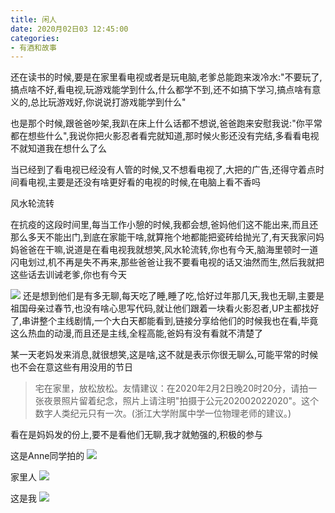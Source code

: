 ```yaml
---
title: 闲人
date: 2020月02日03 12:45:00
categories: 
- 有酒和故事
---
```

还在读书的时候,要是在家里看电视或者是玩电脑,老爹总能跑来泼冷水:"不要玩了,搞点啥不好,看电视,玩游戏能学到什么,什么都学不到,还不如搞下学习,搞点啥有意义的,总比玩游戏好,你说说打游戏能学到什么"

也是那个时候,跟爸爸吵架,我趴在床上什么话都不想说,爸爸跑来安慰我说:"你平常都在想些什么",我说你把火影忍者看完就知道,那时候火影还没有完结,多看看电视不就知道我在想什么了么

当已经到了看电视已经没有人管的时候,又不想看电视了,大把的广告,还得守着点时间看电视,主要是还没有啥更好看的电视的时候,在电脑上看不香吗

风水轮流转

在抗疫的这段时间里,每当工作小憩的时候,我都会想,爸妈他们这不能出来,而且还那么多天不能出门,到底在家能干啥,就算拖个地都能把瓷砖给抛光了,有天我家问妈妈爸爸在干嘛,说道是在看电视我就想笑,风水轮流转,你也有今天,脑海里顿时一道闪电划过,机不再是失不再来,那些爸爸让我不要看电视的话又油然而生,然后我就把这些话去训诫老爹,你也有今天

![](https://hexosrc.oss-cn-shenzhen.aliyuncs.com/blog/2020/02/photo_2020-02-03_23-03-26.jpg)
还是想到他们是有多无聊,每天吃了睡,睡了吃,恰好过年那几天,我也无聊,主要是祖国母亲过春节,也没有啥心思写代码,就让他们跟着一块看火影忍者,UP主都找好了,串讲整个主线剧情,一个大白天都能看到,链接分享给他们的时候我也在看,毕竟这么热血的动漫,而且还是主线,全程高能,爸妈有没有看就不清楚了

某一天老妈发来消息,就很想笑,这是啥,这不就是表示你很无聊么,可能平常的时候也不会在意这些有用没用的节日
> 宅在家里，放松放松。友情建议：在2020年2月2日晚20时20分，请拍一张夜景照片留着纪念，照片上请注明"拍摄于公元202002022020"。这个数字人类纪元只有一次。(浙江大学附属中学一位物理老师的建议。)

看在是妈妈发的份上,要不是看他们无聊,我才就勉强的,积极的参与

这是Anne同学拍的
![](https://hexosrc.oss-cn-shenzhen.aliyuncs.com/blog/2020/02/微信图片_20200203230508.jpg)

家里人
![](https://hexosrc.oss-cn-shenzhen.aliyuncs.com/blog/2020/02/微信图片_20200203231351.png)

这是我
![](https://hexosrc.oss-cn-shenzhen.aliyuncs.com/blog/2020/02/photo_2020-02-03_23-05-31.jpg)

